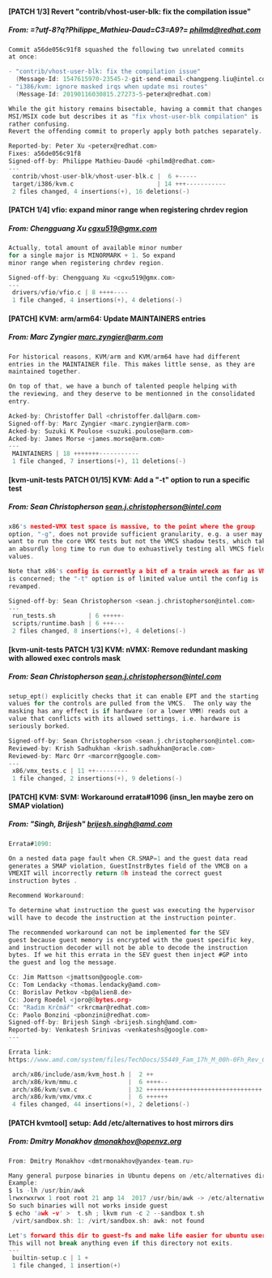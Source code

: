#### [PATCH 1/3] Revert "contrib/vhost-user-blk: fix the compilation issue"
##### From: =?utf-8?q?Philippe_Mathieu-Daud=C3=A9?= <philmd@redhat.com>

```c
Commit a56de056c91f8 squashed the following two unrelated commits
at once:

- "contrib/vhost-user-blk: fix the compilation issue"
  (Message-Id: 1547615970-23545-2-git-send-email-changpeng.liu@intel.com)
- "i386/kvm: ignore masked irqs when update msi routes"
  (Message-Id: 20190116030815.27273-5-peterx@redhat.com)

While the git history remains bisectable, having a commit that changes
MSI/MSIX code but describes it as "fix vhost-user-blk compilation" is
rather confusing.
Revert the offending commit to properly apply both patches separately.

Reported-by: Peter Xu <peterx@redhat.com>
Fixes: a56de056c91f8
Signed-off-by: Philippe Mathieu-Daudé <philmd@redhat.com>
---
 contrib/vhost-user-blk/vhost-user-blk.c |  6 +-----
 target/i386/kvm.c                       | 14 +++-----------
 2 files changed, 4 insertions(+), 16 deletions(-)

```
#### [PATCH 1/4] vfio: expand minor range when registering chrdev region
##### From: Chengguang Xu <cgxu519@gmx.com>

```c
Actually, total amount of available minor number
for a single major is MINORMARK + 1. So expand
minor range when registering chrdev region.

Signed-off-by: Chengguang Xu <cgxu519@gmx.com>
---
 drivers/vfio/vfio.c | 8 ++++----
 1 file changed, 4 insertions(+), 4 deletions(-)

```
#### [PATCH] KVM: arm/arm64: Update MAINTAINERS entries
##### From: Marc Zyngier <marc.zyngier@arm.com>

```c
For historical reasons, KVM/arm and KVM/arm64 have had different
entries in the MAINTAINER file. This makes little sense, as they are
maintained together.

On top of that, we have a bunch of talented people helping with
the reviewing, and they deserve to be mentionned in the consolidated
entry.

Acked-by: Christoffer Dall <christoffer.dall@arm.com>
Signed-off-by: Marc Zyngier <marc.zyngier@arm.com>
Acked-by: Suzuki K Poulose <suzuki.poulose@arm.com>
Acked-by: James Morse <james.morse@arm.com>
---
 MAINTAINERS | 18 +++++++-----------
 1 file changed, 7 insertions(+), 11 deletions(-)

```
#### [kvm-unit-tests PATCH 01/15] KVM: Add a "-t" option to run a specific test
##### From: Sean Christopherson <sean.j.christopherson@intel.com>

```c
x86's nested-VMX test space is massive, to the point where the group
option, "-g", does not provide sufficient granularity, e.g. a user may
want to run the core VMX tests but not the VMCS shadow tests, which take
an absurdly long time to run due to exhuastively testing all VMCS field
values.

Note that x86's config is currently a bit of a train wreck as far as VMX
is concerned; the "-t" option is of limited value until the config is
revamped.

Signed-off-by: Sean Christopherson <sean.j.christopherson@intel.com>
---
 run_tests.sh         | 6 +++++-
 scripts/runtime.bash | 6 +++---
 2 files changed, 8 insertions(+), 4 deletions(-)

```
#### [kvm-unit-tests PATCH 1/3] KVM: nVMX: Remove redundant masking with allowed exec controls mask
##### From: Sean Christopherson <sean.j.christopherson@intel.com>

```c
setup_ept() explicitly checks that it can enable EPT and the starting
values for the controls are pulled from the VMCS.  The only way the
masking has any effect is if hardware (or a lower VMM) reads out a
value that conflicts with its allowed settings, i.e. hardware is
seriously borked.

Signed-off-by: Sean Christopherson <sean.j.christopherson@intel.com>
Reviewed-by: Krish Sadhukhan <krish.sadhukhan@oracle.com>
Reviewed-by: Marc Orr <marcorr@google.com>
---
 x86/vmx_tests.c | 11 ++---------
 1 file changed, 2 insertions(+), 9 deletions(-)

```
#### [PATCH] KVM: SVM: Workaround errata#1096 (insn_len maybe zero on SMAP violation)
##### From: "Singh, Brijesh" <brijesh.singh@amd.com>

```c
Errata#1090:

On a nested data page fault when CR.SMAP=1 and the guest data read
generates a SMAP violation, GuestInstrBytes field of the VMCB on a
VMEXIT will incorrectly return 0h instead the correct guest
instruction bytes .

Recommend Workaround:

To determine what instruction the guest was executing the hypervisor
will have to decode the instruction at the instruction pointer.

The recommended workaround can not be implemented for the SEV
guest because guest memory is encrypted with the guest specific key,
and instruction decoder will not be able to decode the instruction
bytes. If we hit this errata in the SEV guest then inject #GP into
the guest and log the message.

Cc: Jim Mattson <jmattson@google.com>
Cc: Tom Lendacky <thomas.lendacky@amd.com>
Cc: Borislav Petkov <bp@alien8.de>
Cc: Joerg Roedel <joro@8bytes.org>
Cc: "Radim Krčmář" <rkrcmar@redhat.com>
Cc: Paolo Bonzini <pbonzini@redhat.com>
Signed-off-by: Brijesh Singh <brijesh.singh@amd.com>
Reported-by: Venkatesh Srinivas <venkateshs@google.com>
---

Errata link:
https://www.amd.com/system/files/TechDocs/55449_Fam_17h_M_00h-0Fh_Rev_Guide.pdf

 arch/x86/include/asm/kvm_host.h |  2 ++
 arch/x86/kvm/mmu.c              |  6 ++++--
 arch/x86/kvm/svm.c              | 32 ++++++++++++++++++++++++++++++++
 arch/x86/kvm/vmx/vmx.c          |  6 ++++++
 4 files changed, 44 insertions(+), 2 deletions(-)

```
#### [PATCH kvmtool] setup: Add /etc/alternatives to host mirrors dirs
##### From: Dmitry Monakhov <dmonakhov@openvz.org>

```c
From: Dmitry Monakhov <dmtrmonakhov@yandex-team.ru>

Many general purpose binaries in Ubuntu depens on /etc/alternatives directory
Example:
$ ls -lh /usr/bin/awk
lrwxrwxrwx 1 root root 21 апр 14  2017 /usr/bin/awk -> /etc/alternatives/awk
So such binaries will not works inside guest
$ echo 'awk -v' >  t.sh ; lkvm run -c 2 --sandbox t.sh
 /virt/sandbox.sh: 1: /virt/sandbox.sh: awk: not found

Let's forward this dir to guest-fs and make life easier for ubuntu users.
This will not break anything even if this directory not exits.
---
 builtin-setup.c | 1 +
 1 file changed, 1 insertion(+)

```
